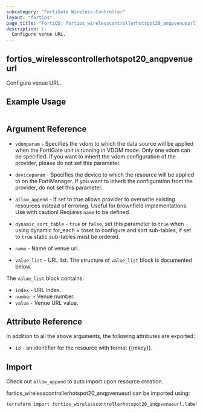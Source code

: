 ```yaml
---
subcategory: "FortiGate Wireless-Controller"
layout: "fortios"
page_title: "FortiOS: fortios_wirelesscontrollerhotspot20_anqpvenueurl"
description: |-
  Configure venue URL.
---
```


## fortios_wirelesscontrollerhotspot20_anqpvenueurl
Configure venue URL.

## Example Usage

```hcl

```

## Argument Reference
* `vdomparam` - Specifies the vdom to which the data source will be applied when the FortiGate unit is running in VDOM mode. Only one vdom can be specified. If you want to inherit the vdom configuration of the provider, please do not set this parameter.
* `deviceparam` - Specifies the device to which the resource will be applied to on the FortiManager. If you want to inherit the configuration from the provider, do not set this parameter.
* `allow_append` - If set to true allows provider to overwrite existing resources instead of erroring. Useful for brownfield implementations. Use with caution! Requires `name` to be defined.
* `dynamic_sort_table` - `true` or `false`, set this parameter to `true` when using dynamic for_each + toset to configure and sort sub-tables, if set to `true` static sub-tables must be ordered.

* `name` - Name of venue url.
* `value_list` - URL list. The structure of `value_list` block is documented below.

The `value_list` block contains:

* `index` - URL index.
* `number` - Venue number.
* `value` - Venue URL value.

## Attribute Reference

In addition to all the above arguments, the following attributes are exported:
* `id` - an identifier for the resource with format {{mkey}}.

## Import

Check out `allow_append` to auto import upon resource creation.

fortios_wirelesscontrollerhotspot20_anqpvenueurl can be imported using:
```sh
terraform import fortios_wirelesscontrollerhotspot20_anqpvenueurl.labelname {{mkey}}
```
